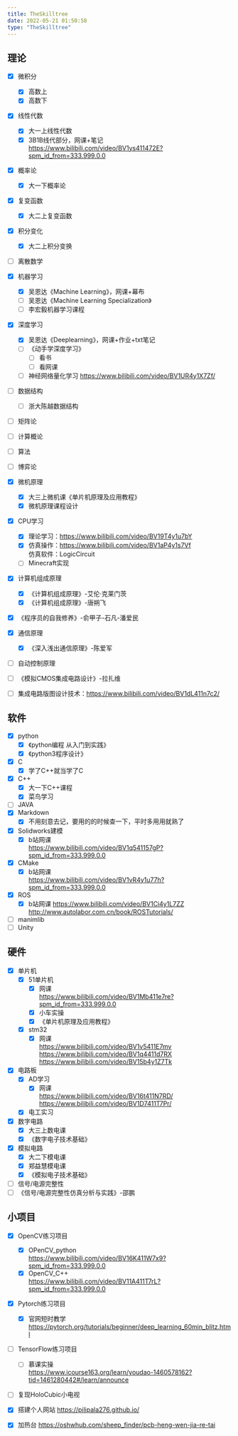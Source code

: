 ```yaml
---
title: TheSkilltree
date: 2022-05-21 01:50:58
type: "TheSkilltree"
---
```



##  理论

- [x] 微积分
  - [x] 高数上
  - [x] 高数下 
- [x] 线性代数
  - [x] 大一上线性代数 
  - [x] 3B1B线代部分，网课+笔记  
  https://www.bilibili.com/video/BV1ys411472E?spm_id_from=333.999.0.0
- [x] 概率论
  - [x] 大一下概率论 
- [x] 复变函数
  - [x] 大二上复变函数 
- [x] 积分变化
  - [x] 大二上积分变换 
- [ ] 离散数学
- [x] 机器学习
  - [x] 吴恩达《Machine Learning》，网课+幕布
  - [ ] 吴恩达《Machine Learning Specialization》
  - [ ] 李宏毅机器学习课程
- [x] 深度学习
  - [x] 吴恩达《Deeplearning》，网课+作业+txt笔记 
  - [ ] 《动手学深度学习》
    - [ ] 看书
    - [ ] 看网课
  - [ ] 神经网络量化学习
  https://www.bilibili.com/video/BV1UR4y1X7Zf/  
- [ ] 数据结构
  - [ ] 浙大陈越数据结构
- [ ] 矩阵论
- [ ] 计算概论
- [ ] 算法
- [ ] 博弈论
- [x] 微机原理
  - [x] 大三上微机课《单片机原理及应用教程》
  - [x] 微机原理课程设计
- [X] CPU学习
  - [x] 理论学习：https://www.bilibili.com/video/BV19T4y1u7bY
  - [x] 仿真操作：https://www.bilibili.com/video/BV1aP4y1s7Vf   
  仿真软件：LogicCircuit
  - [ ] Minecraft实现
- [x] 计算机组成原理
  - [x] 《计算机组成原理》-艾伦·克莱门茨
  - [x] 《计算机组成原理》-唐朔飞
- [x] 《程序员的自我修养》-俞甲子-石凡-潘爱民 
- [x] 通信原理
  - [x] 《深入浅出通信原理》-陈爱军
- [ ] 自动控制原理 
- [ ] 《模拟CMOS集成电路设计》-拉扎维
- [ ] 集成电路版图设计技术：https://www.bilibili.com/video/BV1dL411n7c2/



## 软件

- [x] python
  - [x] 《python编程 从入门到实践》
  - [x] 《python3程序设计》
- [x] C
  - [x] 学了C++就当学了C
- [x] C++
  - [x] 大一下C++课程
  - [x] 菜鸟学习
- [ ] JAVA
- [x] Markdown
  - [x] 不用刻意去记，要用的的时候查一下，平时多用用就熟了
- [x] Solidworks建模
  - [x] b站网课  
  https://www.bilibili.com/video/BV1q541157gP?spm_id_from=333.999.0.0
- [X] CMake
  - [x] b站网课   
  https://www.bilibili.com/video/BV1vR4y1u77h?spm_id_from=333.999.0.0
- [x] ROS
  - [x] b站网课
  https://www.bilibili.com/video/BV1Ci4y1L7ZZ  
  http://www.autolabor.com.cn/book/ROSTutorials/   
- [ ] manimlib
- [ ] Unity

## 硬件
- [x] 单片机
  - [x] 51单片机  
    - [x] 网课  
    https://www.bilibili.com/video/BV1Mb411e7re?spm_id_from=333.999.0.0
    - [x] 小车实操
    - [x] 《单片机原理及应用教程》
  - [x] stm32   
    - [x] 网课   
    https://www.bilibili.com/video/BV1v5411E7mv
    https://www.bilibili.com/video/BV1q4411d7RX
    https://www.bilibili.com/video/BV15b4y1Z7Tk 
- [x] 电路板
  - [x] AD学习
    - [x] 网课    
    https://www.bilibili.com/video/BV16t411N7RD/
    https://www.bilibili.com/video/BV1D7411T7Pr/
  - [x] 电工实习
- [x] 数字电路
  - [x] 大三上数电课
  - [x] 《数字电子技术基础》
- [x] 模拟电路
  - [x] 大二下模电课
  - [x] 郑益慧模电课
  - [x] 《模拟电子技术基础》
- [ ]  信号/电源完整性
  - [ ] 《信号/电源完整性仿真分析与实践》-邵鹏

## 小项目
- [x] OpenCV练习项目
  - [x] OPenCV_python  
  https://www.bilibili.com/video/BV16K411W7x9?spm_id_from=333.999.0.0
  - [x] OpenCV_C++  
  https://www.bilibili.com/video/BV11A411T7rL?spm_id_from=333.999.0.0
- [x] Pytorch练习项目
  - [x] 官网短时教学  
    https://pytorch.org/tutorials/beginner/deep_learning_60min_blitz.html
- [ ] TensorFlow练习项目
  - [ ] 慕课实操  
  https://www.icourse163.org/learn/youdao-1460578162?tid=1461280442#/learn/announce
- [ ] 复现HoloCubic小电视
- [x] 搭建个人网站
      https://pilipala276.github.io/
- [x] 加热台
      https://oshwhub.com/sheep_finder/pcb-heng-wen-jia-re-tai




  
  
  
  



